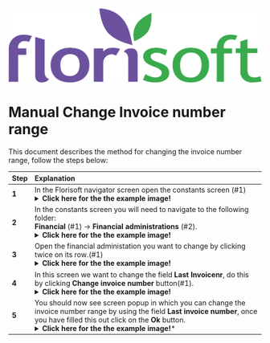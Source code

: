 <img src="../../fslogo.png">

# Manual Change Invoice number range

This document describes the method for changing the invoice number range, follow the steps below:

|Step|Explanation|
|:--|:--|
|**1**|In the Florisoft navigator screen open the constants screen (#1)<details><summary>**Click here for the the example image!**</summary><img src="Media EN/1.png"></details>|
|**2**|In the constants screen you will need to navigate to the following folder:<br>**Financial** (#1) → **Financial administrations** (#2).<details><summary>**Click here for the the example image!**</summary><img src="Media EN/2.png"></details>|
|**3**|Open the financial administation you want to change by clicking twice on its row.(#1)<details><summary>**Click here for the the example image!**</summary><img src="Media EN/3.png"></details>|
|**4**|In this screen we want to change the field **Last Invoicenr**, do this by clicking **Change invoice number** button(#1).<details><summary>**Click here for the the example image!**</summary><img src="Media EN/4.png"></details>|
|**5**|You should now see screen popup in which you can change the invoice number range by using the field **Last invoice number**, once you have filled this out click on the **Ok** button.<details><summary>**Click here for the the example image!***</summary><img src="Media En/5.png"></details>|

